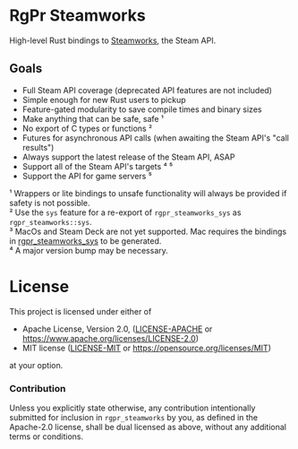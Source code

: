 # RgPr Steamworks

High-level Rust bindings to [Steamworks](https://partner.steamgames.com/), the Steam API.

## Goals

- Full Steam API coverage (deprecated API features are not included)
- Simple enough for new Rust users to pickup
- Feature-gated modularity to save compile times and binary sizes
- Make anything that can be safe, safe ¹
- No export of C types or functions ²
- Futures for asynchronous API calls (when awaiting the Steam API's "call results")
- Always support the latest release of the Steam API, ASAP
- Support all of the Steam API's targets ⁴ ⁵
- Support the API for game servers ⁵

¹ Wrappers or lite bindings to unsafe functionality will always be provided if safety is not possible.  
² Use the `sys` feature for a re-export of `rgpr_steamworks_sys` as `rgpr_steamworks::sys`.  
³ MacOs and Steam Deck are not yet supported. Mac requires the bindings in [rgpr_steamworks_sys](rgpr_steamworks_sys) to be generated.  
⁴ A major version bump may be necessary.  


# License

This project is licensed under either of

- Apache License, Version 2.0, ([LICENSE-APACHE](LICENSE-APACHE) or  https://www.apache.org/licenses/LICENSE-2.0)
- MIT license ([LICENSE-MIT](LICENSE-MIT) or https://opensource.org/licenses/MIT)

at your option.

### Contribution

Unless you explicitly state otherwise, any contribution intentionally submitted
for inclusion in `rgpr_steamworks` by you, as defined in the Apache-2.0 license, shall be
dual licensed as above, without any additional terms or conditions.

